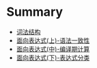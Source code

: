 # Summary

- [词法结构](./05_词法结构.md)
- [面向表达式(上)-语法一致性](./06_面向表达式-上.md)
- [面向表达式(中)-编译期计算](./07_编译期计算.md)
- [面向表达式(下)-表达式分类](./08_面向表达式-下.md)
